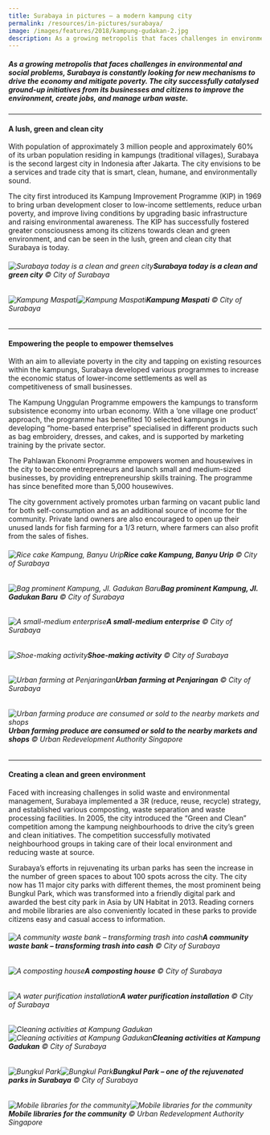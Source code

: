 ```yaml
---
title: Surabaya in pictures — a modern kampung city
permalink: /resources/in-pictures/surabaya/
image: /images/features/2018/kampung-gudakan-2.jpg
description: As a growing metropolis that faces challenges in environmental and social problems, Surabaya is constantly looking for new mechanisms to drive the economy and mitigate poverty. The city successfully catalysed ground-up initiatives from its businesses and citizens to improve the environment, create jobs, and manage urban waste.
---
```


##### As a growing metropolis that faces challenges in environmental and social problems, Surabaya is constantly looking for new mechanisms to drive the economy and mitigate poverty. The city successfully catalysed ground-up initiatives from its businesses and citizens to improve the environment, create jobs, and manage urban waste.

---

#### **A lush, green and clean city**

With population of approximately 3 million people and approximately 60% of its urban population residing in kampungs (traditional villages), Surabaya is the second largest city in Indonesia after Jakarta. The city envisions to be a services and trade city that is smart, clean, humane, and environmentally sound. 

The city first introduced its Kampung Improvement Programme (KIP) in 1969 to bring urban development closer to low-income settlements, reduce urban poverty, and improve living conditions by upgrading basic infrastructure and raising environmental awareness. The KIP has successfully fostered greater consciousness among its citizens towards clean and green environment, and can be seen in the lush, green and clean city that Surabaya is today. 

###### ![Surabaya today is a clean and green city](/images/features/2018/surabaya-today.jpg/)**Surabaya today is a clean and green city** © City of Surabaya

###### ![Kampung Maspati](/images/features/2018/kampung-maspati-1.jpg/)![Kampung Maspati](/images/features/2018/kumpung-maspati-2.jpg/)**Kampung Maspati** © City of Surabaya

---

#### **Empowering the people to empower themselves** 

With an aim to alleviate poverty in the city and tapping on existing resources within the kampungs, Surabaya developed various programmes to increase the economic status of lower-income settlements as well as competitiveness of small businesses. 

The Kampung Unggulan Programme empowers the kampungs to transform subsistence economy into urban economy. With a ‘one village one product’ approach, the programme has benefited 10 selected kampungs in developing “home-based enterprise” specialised in different products such as bag embroidery, dresses, and cakes, and is supported by marketing training by the private sector. 

The Pahlawan Ekonomi Programme empowers women and housewives in the city to become entrepreneurs and launch small and medium-sized businesses, by providing entrepreneurship skills training. The programme has since benefited more than 5,000 housewives. 

The city government actively promotes urban farming on vacant public land for both self-consumption and as an additional source of income for the community. Private land owners are also encouraged to open up their unused lands for fish farming for a 1/3 return, where farmers can also profit from the sales of fishes. 

###### ![Rice cake Kampung, Banyu Urip](/images/features/2018/banyu-urip.jpg/)**Rice cake Kampung, Banyu Urip** © City of Surabaya

###### ![Bag prominent Kampung, Jl. Gadukan Baru](/images/features/2018/bag-prominent-kampung.jpg/)**Bag prominent Kampung, Jl. Gadukan Baru** © City of Surabaya

###### ![A small-medium enterprise](/images/features/2018/surabaya-sme.jpg/)**A small-medium enterprise** © City of Surabaya

###### ![Shoe-making activity](/images/features/2018/surabaya-shoe-making.jpg/)**Shoe-making activity** © City of Surabaya

###### ![Urban farming at Penjaringan](/images/features/2018/penjaringan.jpg/)**Urban farming at Penjaringan** © City of Surabaya

###### ![Urban farming produce are consumed or sold to the nearby markets and shops](/images/features/2018/surabaya-urban-farming.jpg/)**Urban farming produce are consumed or sold to the nearby markets and shops** © Urban Redevelopment Authority Singapore

---

#### **Creating a clean and green environment**

Faced with increasing challenges in solid waste and environmental management, Surabaya implemented a 3R (reduce, reuse, recycle) strategy, and established various composting, waste separation and waste processing facilities. In 2005, the city introduced the “Green and Clean” competition among the kampung neighbourhoods to drive the city’s green and clean initiatives. The competition successfully motivated neighbourhood groups in taking care of their local environment and reducing waste at source. 

Surabaya’s efforts in rejuvenating its urban parks has seen the increase in the number of green spaces to about 100 spots across the city. The city now has 11 major city parks with different themes, the most prominent being Bungkul Park, which was transformed into a friendly digital park and awarded the best city park in Asia by UN Habitat in 2013. Reading corners and mobile libraries are also conveniently located in these parks to provide citizens easy and casual access to information. 

###### ![A community waste bank – transforming trash into cash](/images/features/2018/surabaya-waste-bank.jpg/)**A community waste bank – transforming trash into cash** © City of Surabaya

###### ![A composting house](/images/features/2018/surabaya-composting.jpg/)**A composting house** © City of Surabaya

###### ![A water purification installation](/images/features/2018/surabaya-water-purification.jpg/)**A water purification installation** © City of Surabaya

###### ![Cleaning activities at Kampung Gadukan](/images/features/2018/kampung-gudakan-1.jpg/)![Cleaning activities at Kampung Gadukan](/images/features/2018/kampung-gudakan-2.jpg/)**Cleaning activities at Kampung Gadukan** © City of Surabaya

###### ![Bungkul Park](/images/features/2018/bungkul-park-1.jpg/)![Bungkul Park](/images/features/2018/bungkul-park-2.jpg/)**Bungkul Park – one of the rejuvenated parks in Surabaya** © City of Surabaya

###### ![Mobile libraries for the community](/images/features/2018/surabaya-mobile-library-1.jpg/)![Mobile libraries for the community](/images/features/2018/surabaya-mobile-library-2.jpg/)**Mobile libraries for the community** © Urban Redevelopment Authority Singapore
